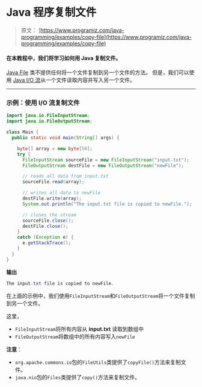 # Java 程序复制文件

> 原文： [https://www.programiz.com/java-programming/examples/copy-file](https://www.programiz.com/java-programming/examples/copy-file)

#### 在本教程中，我们将学习如何用 Java 复制文件。

[Java File](/java-programming/file "Java File Class") 类不提供任何将一个文件复制到另一个文件的方法。 但是，我们可以使用 [Java I/O 流](/java-programming/io-streams "Java I/O Streams")从一个文件读取内容并写入另一个文件。

* * *

### 示例：使用 I/O 流复制文件

```java
import java.io.FileInputStream;
import java.io.FileOutputStream;

class Main {
  public static void main(String[] args) {

    byte[] array = new byte[50];
    try {
      FileInputStream sourceFile = new FileInputStream("input.txt");
      FileOutputStream destFile = new FileOutputStream("newFile");

      // reads all data from input.txt
      sourceFile.read(array);

      // writes all data to newFile
      destFile.write(array);
      System.out.println("The input.txt file is copied to newFile.");

      // closes the stream
      sourceFile.close();
      destFile.close();
    }
    catch (Exception e) {
      e.getStackTrace();
    }
  }
} 
```

**输出**

```java
The input.txt file is copied to newFile. 
```

在上面的示例中，我们使用`FileInputStream`和`FileOutputStream`将一个文件复制到另一个文件。

这里，

*   `FileInputStream`将所有内容从 **input.txt** 读取到数组中
*   `FileOutputStream`将数组中的所有内容写入`newFile`

**注意**：

*   `org.apache.commons.io`包的`FileUtils`类提供了`copyFile()`方法来复制文件。
*   `java.nio`包的`Files`类提供了`copy()`方法来复制文件。